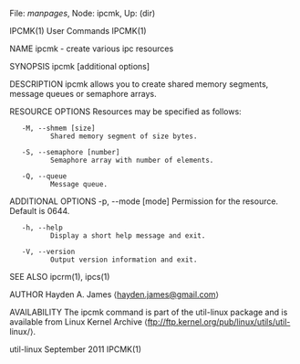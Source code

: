 File: *manpages*,  Node: ipcmk,  Up: (dir)

IPCMK(1)                         User Commands                        IPCMK(1)



NAME
       ipcmk - create various ipc resources

SYNOPSIS
       ipcmk <resource options> [additional options]

DESCRIPTION
       ipcmk  allows  you  to create shared memory segments, message queues or
       semaphore arrays.

RESOURCE OPTIONS
       Resources may be specified as follows:

       -M, --shmem [size]
              Shared memory segment of size bytes.

       -S, --semaphore [number]
              Semaphore array with number of elements.

       -Q, --queue
              Message queue.

ADDITIONAL OPTIONS
       -p, --mode [mode]
              Permission for the resource. Default is 0644.

       -h, --help
              Display a short help message and exit.

       -V, --version
              Output version information and exit.

SEE ALSO
       ipcrm(1), ipcs(1)

AUTHOR
       Hayden A. James ⟨hayden.james@gmail.com⟩

AVAILABILITY
       The ipcmk command is part of the util-linux package  and  is  available
       from  Linux  Kernel Archive ⟨ftp://ftp.kernel.org/pub/linux/utils/util-
       linux/⟩.



util-linux                      September 2011                        IPCMK(1)
